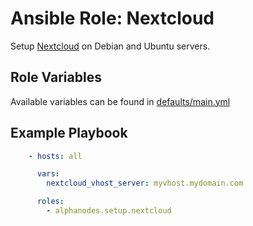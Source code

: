 # Ansible Role: Nextcloud

Setup [Nextcloud](https://nextcloud.com/) on Debian and Ubuntu servers.

## Role Variables

Available variables can be found in [defaults/main.yml](defaults/main.yml)

## Example Playbook

```yaml
    - hosts: all

      vars:
        nextcloud_vhost_server: myvhost.mydomain.com

      roles:
        - alphanodes.setup.nextcloud
```
